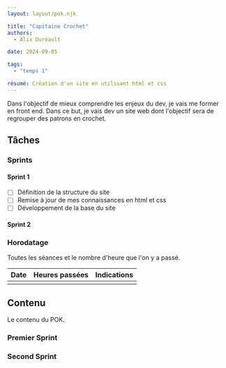 ```yaml
---
layout: layout/pok.njk

title: "Capitaine Crochet"
authors:
  - Alix Duréault

date: 2024-09-05

tags:
  - "temps 1"

résumé: Création d'un site en utilisant html et css
---
```


Dans l'objectif de mieux comprendre les enjeux du dev, je vais me former en front end. Dans ce but, je vais dev un site web dont l'objectif sera de regrouper des patrons en crochet.

## Tâches

### Sprints

#### Sprint 1

- [ ] Définition de la structure du site
- [ ] Remise à jour de mes connaissances en html et css
- [ ] Développement de la base du site

#### Sprint 2

### Horodatage

Toutes les séances et le nombre d'heure que l'on y a passé.

| Date | Heures passées | Indications |
| -------- | -------- |-------- |
| | | |

## Contenu

Le contenu du POK.

### Premier Sprint

### Second Sprint
